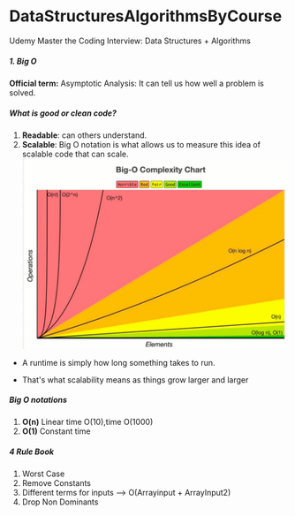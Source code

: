 # DataStructuresAlgorithmsByCourse
Udemy Master the Coding Interview: Data Structures + Algorithms


##### 1. Big O 

**Official term:** Asymptotic Analysis:
It can tell us how well a problem is solved.
##### What is good or clean code?
1. **Readable**: can others understand.
1. **Scalable**: Big O notation is what allows us to measure this idea of scalable code that can scale.
![](BigOchart.png)
* A runtime  is simply how long  something takes to run.

* That's what scalability means as things grow larger
 and larger
##### Big O notations
1. **O(n)** Linear time O(10),time O(1000) 
1. **O(1)** Constant time
##### 4 Rule Book
1. Worst Case
1. Remove Constants
1. Different terms for inputs -->
O(Arrayinput + ArrayInput2)
1. Drop Non Dominants

